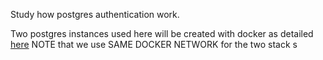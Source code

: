 Study how postgres authentication work.

Two postgres instances used here will be created with docker as detailed [here](https://github.com/namgivu/postgres-docker)
NOTE that we use SAME DOCKER NETWORK for the two stack
s
